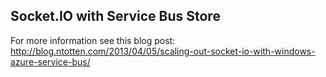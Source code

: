 ## Socket.IO with Service Bus Store

For more information see this blog post: http://blog.ntotten.com/2013/04/05/scaling-out-socket-io-with-windows-azure-service-bus/